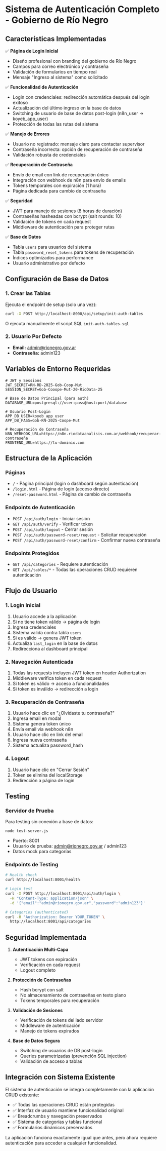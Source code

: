 # Sistema de Autenticación Completo - Gobierno de Río Negro

## Características Implementadas

✅ **Página de Login Inicial**
- Diseño profesional con branding del gobierno de Río Negro
- Campos para correo electrónico y contraseña
- Validación de formularios en tiempo real
- Mensaje "Ingreso al sistema" como solicitado

✅ **Funcionalidad de Autenticación**
- Login con credenciales: redirección automática después del login exitoso
- Actualización del último ingreso en la base de datos
- Switching de usuario de base de datos post-login (n8n_user → koyeb_app_user)
- Protección de todas las rutas del sistema

✅ **Manejo de Errores**
- Usuario no registrado: mensaje claro para contactar supervisor
- Contraseña incorrecta: opción de recuperación de contraseña
- Validación robusta de credenciales

✅ **Recuperación de Contraseña**
- Envío de email con link de recuperación único
- Integración con webhook de n8n para envío de emails
- Tokens temporales con expiración (1 hora)
- Página dedicada para cambio de contraseña

✅ **Seguridad**
- JWT para manejo de sesiones (8 horas de duración)
- Contraseñas hasheadas con bcrypt (salt rounds: 10)
- Validación de tokens en cada request
- Middleware de autenticación para proteger rutas

✅ **Base de Datos**
- Tabla `users` para usuarios del sistema
- Tabla `password_reset_tokens` para tokens de recuperación
- Índices optimizados para performance
- Usuario administrativo por defecto

## Configuración de Base de Datos

### 1. Crear las Tablas

Ejecuta el endpoint de setup (solo una vez):

```bash
curl -X POST http://localhost:8000/api/setup/init-auth-tables
```

O ejecuta manualmente el script SQL `init-auth-tables.sql`

### 2. Usuario Por Defecto

- **Email:** admin@rionegro.gov.ar
- **Contraseña:** admin123

## Variables de Entorno Requeridas

```env
# JWT y Sessions
JWT_SECRET=RN-RD-2025-Gob-Coop-Mut
SESSION_SECRET=Gob-Cooope-Mut-20-RioData-25

# Base de Datos Principal (para auth)
DATABASE_URL=postgresql://user:pass@host:port/database

# Usuario Post-Login
APP_DB_USER=koyeb_app_user
APP_DB_PASS=Gob-RN-2025-Coope-Mut

# Recuperación de Contraseña
N8N_WEBHOOK_URL=https://n8n.riodataanalisis.com.ar/webhook/recuperar-contraseña
FRONTEND_URL=https://tu-dominio.com
```

## Estructura de la Aplicación

### Páginas
- `/` - Página principal (login o dashboard según autenticación)
- `/login.html` - Página de login (acceso directo)
- `/reset-password.html` - Página de cambio de contraseña

### Endpoints de Autenticación
- `POST /api/auth/login` - Iniciar sesión
- `GET /api/auth/verify` - Verificar token
- `POST /api/auth/logout` - Cerrar sesión
- `POST /api/auth/password-reset/request` - Solicitar recuperación
- `POST /api/auth/password-reset/confirm` - Confirmar nueva contraseña

### Endpoints Protegidos
- `GET /api/categories` - Requiere autenticación
- `GET /api/tables/*` - Todas las operaciones CRUD requieren autenticación

## Flujo de Usuario

### 1. Login Inicial
1. Usuario accede a la aplicación
2. Si no tiene token válido → página de login
3. Ingresa credenciales
4. Sistema valida contra tabla `users`
5. Si es válido → genera JWT token
6. Actualiza `last_login` en la base de datos
7. Redirecciona al dashboard principal

### 2. Navegación Autenticada
1. Todas las requests incluyen JWT token en header Authorization
2. Middleware verifica token en cada request
3. Si token es válido → acceso a funcionalidades
4. Si token es inválido → redirección a login

### 3. Recuperación de Contraseña
1. Usuario hace clic en "¿Olvidaste tu contraseña?"
2. Ingresa email en modal
3. Sistema genera token único
4. Envía email via webhook n8n
5. Usuario hace clic en link del email
6. Ingresa nueva contraseña
7. Sistema actualiza password_hash

### 4. Logout
1. Usuario hace clic en "Cerrar Sesión"
2. Token se elimina del localStorage
3. Redirección a página de login

## Testing

### Servidor de Prueba
Para testing sin conexión a base de datos:

```bash
node test-server.js
```

- Puerto: 8001
- Usuario de prueba: admin@rionegro.gov.ar / admin123
- Datos mock para categorías

### Endpoints de Testing
```bash
# Health check
curl http://localhost:8001/health

# Login test
curl -X POST http://localhost:8001/api/auth/login \
  -H "Content-Type: application/json" \
  -d '{"email":"admin@rionegro.gov.ar","password":"admin123"}'

# Categories (authenticated)
curl -H "Authorization: Bearer YOUR_TOKEN" \
  http://localhost:8001/api/categories
```

## Seguridad Implementada

1. **Autenticación Multi-Capa**
   - JWT tokens con expiración
   - Verificación en cada request
   - Logout completo

2. **Protección de Contraseñas**
   - Hash bcrypt con salt
   - No almacenamiento de contraseñas en texto plano
   - Tokens temporales para recuperación

3. **Validación de Sesiones**
   - Verificación de tokens del lado servidor
   - Middleware de autenticación
   - Manejo de tokens expirados

4. **Base de Datos Segura**
   - Switching de usuarios de DB post-login
   - Queries parametrizadas (prevención SQL injection)
   - Validación de acceso a tablas

## Integración con Sistema Existente

El sistema de autenticación se integra completamente con la aplicación CRUD existente:

- ✅ Todas las operaciones CRUD están protegidas
- ✅ Interfaz de usuario mantiene funcionalidad original
- ✅ Breadcrumbs y navegación preservados
- ✅ Sistema de categorías y tablas funcional
- ✅ Formularios dinámicos preservados

La aplicación funciona exactamente igual que antes, pero ahora requiere autenticación para acceder a cualquier funcionalidad.